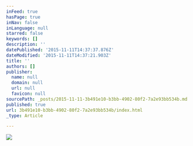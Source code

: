 ```yaml
---
inFeed: true
hasPage: true
inNav: false
inLanguage: null
starred: false
keywords: []
description: ''
datePublished: '2015-11-11T14:37:37.876Z'
dateModified: '2015-11-11T14:37:21.903Z'
title: ''
authors: []
publisher:
  name: null
  domain: null
  url: null
  favicon: null
sourcePath: _posts/2015-11-11-3b491e10-b3bb-4902-80f2-7a2e93bb534b.md
published: true
url: 3b491e10-b3bb-4902-80f2-7a2e93bb534b/index.html
_type: Article

---
```

![](https://the-grid-user-content.s3-us-west-2.amazonaws.com/73c45ff6-5acd-4915-8fe7-3645b5523924.jpg)